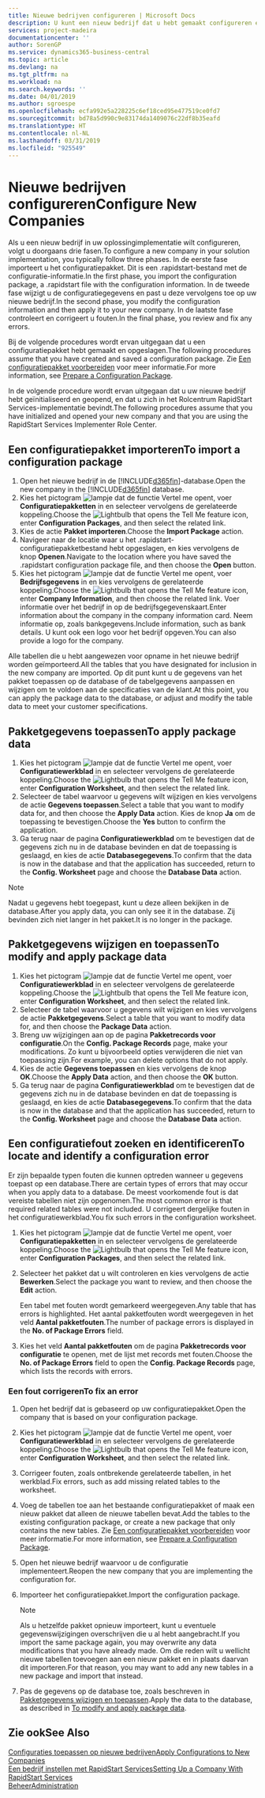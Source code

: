```yaml
---
title: Nieuwe bedrijven configureren | Microsoft Docs
description: U kunt een nieuw bedrijf dat u hebt gemaakt configureren en aanpassen. U kunt uw implementatie verder afstellen door de configuratie te voltooien in drie fasen.
services: project-madeira
documentationcenter: ''
author: SorenGP
ms.service: dynamics365-business-central
ms.topic: article
ms.devlang: na
ms.tgt_pltfrm: na
ms.workload: na
ms.search.keywords: ''
ms.date: 04/01/2019
ms.author: sgroespe
ms.openlocfilehash: ecfa992e5a228225c6ef18ced95e477519ce0fd7
ms.sourcegitcommit: bd78a5d990c9e83174da1409076c22df8b35eafd
ms.translationtype: HT
ms.contentlocale: nl-NL
ms.lasthandoff: 03/31/2019
ms.locfileid: "925549"
---
```

# <a name="configure-new-companies"></a><span data-ttu-id="8c986-104">Nieuwe bedrijven configureren</span><span class="sxs-lookup"><span data-stu-id="8c986-104">Configure New Companies</span></span>
<span data-ttu-id="8c986-105">Als u een nieuw bedrijf in uw oplossingimplementatie wilt configureren, volgt u doorgaans drie fasen.</span><span class="sxs-lookup"><span data-stu-id="8c986-105">To configure a new company in your solution implementation, you typically follow three phases.</span></span> <span data-ttu-id="8c986-106">In de eerste fase importeert u het configuratiepakket. Dit is een .rapidstart-bestand met de configuratie-informatie.</span><span class="sxs-lookup"><span data-stu-id="8c986-106">In the first phase, you import the configuration package, a .rapidstart file with the configuration information.</span></span> <span data-ttu-id="8c986-107">In de tweede fase wijzigt u de configuratiegegevens en past u deze vervolgens toe op uw nieuwe bedrijf.</span><span class="sxs-lookup"><span data-stu-id="8c986-107">In the second phase, you modify the configuration information and then apply it to your new company.</span></span> <span data-ttu-id="8c986-108">In de laatste fase controleert en corrigeert u fouten.</span><span class="sxs-lookup"><span data-stu-id="8c986-108">In the final phase, you review and fix any errors.</span></span>  

<span data-ttu-id="8c986-109">Bij de volgende procedures wordt ervan uitgegaan dat u een configuratiepakket hebt gemaakt en opgeslagen.</span><span class="sxs-lookup"><span data-stu-id="8c986-109">The following procedures assume that you have created and saved a configuration package.</span></span> <span data-ttu-id="8c986-110">Zie [Een configuratiepakket voorbereiden](admin-how-to-prepare-a-configuration-package.md) voor meer informatie.</span><span class="sxs-lookup"><span data-stu-id="8c986-110">For more information, see [Prepare a Configuration Package](admin-how-to-prepare-a-configuration-package.md).</span></span>  

<span data-ttu-id="8c986-111">In de volgende procedure wordt ervan uitgegaan dat u uw nieuwe bedrijf hebt geïnitialiseerd en geopend, en dat u zich in het Rolcentrum RapidStart Services-implementatie bevindt.</span><span class="sxs-lookup"><span data-stu-id="8c986-111">The following procedures assume that you have initialized and opened your new company and that you are using the RapidStart Services Implementer Role Center.</span></span>

## <a name="to-import-a-configuration-package"></a><span data-ttu-id="8c986-112">Een configuratiepakket importeren</span><span class="sxs-lookup"><span data-stu-id="8c986-112">To import a configuration package</span></span>  
1. <span data-ttu-id="8c986-113">Open het nieuwe bedrijf in de [!INCLUDE[d365fin](includes/d365fin_md.md)]-database.</span><span class="sxs-lookup"><span data-stu-id="8c986-113">Open the new company in the [!INCLUDE[d365fin](includes/d365fin_md.md)] database.</span></span>  
2. <span data-ttu-id="8c986-114">Kies het pictogram ![lampje dat de functie Vertel me opent](media/ui-search/search_small.png "Vertel me wat u wilt doen"), voer **Configuratiepakketten** in en selecteer vervolgens de gerelateerde koppeling.</span><span class="sxs-lookup"><span data-stu-id="8c986-114">Choose the ![Lightbulb that opens the Tell Me feature](media/ui-search/search_small.png "Tell me what you want to do") icon, enter **Configuration Packages**, and then select the related link.</span></span>  
3. <span data-ttu-id="8c986-115">Kies de actie **Pakket importeren**.</span><span class="sxs-lookup"><span data-stu-id="8c986-115">Choose the **Import Package** action.</span></span>  
4. <span data-ttu-id="8c986-116">Navigeer naar de locatie waar u het .rapidstart-configuratiepakketbestand hebt opgeslagen, en kies vervolgens de knop **Openen**.</span><span class="sxs-lookup"><span data-stu-id="8c986-116">Navigate to the location where you have saved the .rapidstart configuration package file, and then choose the **Open** button.</span></span>  
5. <span data-ttu-id="8c986-117">Kies het pictogram ![lampje dat de functie Vertel me opent](media/ui-search/search_small.png "Vertel me wat u wilt doen"), voer **Bedrijfsgegevens** in en kies vervolgens de gerelateerde koppeling.</span><span class="sxs-lookup"><span data-stu-id="8c986-117">Choose the ![Lightbulb that opens the Tell Me feature](media/ui-search/search_small.png "Tell me what you want to do") icon, enter **Company Information**, and then choose the related link.</span></span> <span data-ttu-id="8c986-118">Voer informatie over het bedrijf in op de bedrijfsgegevenskaart.</span><span class="sxs-lookup"><span data-stu-id="8c986-118">Enter information about the company in the company information card.</span></span> <span data-ttu-id="8c986-119">Neem informatie op, zoals bankgegevens.</span><span class="sxs-lookup"><span data-stu-id="8c986-119">Include information, such as bank details.</span></span> <span data-ttu-id="8c986-120">U kunt ook een logo voor het bedrijf opgeven.</span><span class="sxs-lookup"><span data-stu-id="8c986-120">You can also provide a logo for the company.</span></span>  

<span data-ttu-id="8c986-121">Alle tabellen die u hebt aangewezen voor opname in het nieuwe bedrijf worden geïmporteerd.</span><span class="sxs-lookup"><span data-stu-id="8c986-121">All the tables that you have designated for inclusion in the new company are imported.</span></span> <span data-ttu-id="8c986-122">Op dit punt kunt u de gegevens van het pakket toepassen op de database of de tabelgegevens aanpassen en wijzigen om te voldoen aan de specificaties van de klant.</span><span class="sxs-lookup"><span data-stu-id="8c986-122">At this point, you can apply the package data to the database, or adjust and modify the table data to meet your customer specifications.</span></span>  

## <a name="to-apply-package-data"></a><span data-ttu-id="8c986-123">Pakketgegevens toepassen</span><span class="sxs-lookup"><span data-stu-id="8c986-123">To apply package data</span></span>  
1. <span data-ttu-id="8c986-124">Kies het pictogram ![lampje dat de functie Vertel me opent](media/ui-search/search_small.png "Vertel me wat u wilt doen"), voer **Configuratiewerkblad** in en selecteer vervolgens de gerelateerde koppeling.</span><span class="sxs-lookup"><span data-stu-id="8c986-124">Choose the ![Lightbulb that opens the Tell Me feature](media/ui-search/search_small.png "Tell me what you want to do") icon, enter **Configuration Worksheet**, and then select the related link.</span></span>  
2. <span data-ttu-id="8c986-125">Selecteer de tabel waarvoor u gegevens wilt wijzigen en kies vervolgens de actie **Gegevens toepassen**.</span><span class="sxs-lookup"><span data-stu-id="8c986-125">Select a table that you want to modify data for, and then choose the **Apply Data** action.</span></span> <span data-ttu-id="8c986-126">Kies de knop **Ja** om de toepassing te bevestigen.</span><span class="sxs-lookup"><span data-stu-id="8c986-126">Choose the **Yes** button to confirm the application.</span></span>
3. <span data-ttu-id="8c986-127">Ga terug naar de pagina **Configuratiewerkblad** om te bevestigen dat de gegevens zich nu in de database bevinden en dat de toepassing is geslaagd, en kies de actie **Databasegegevens**.</span><span class="sxs-lookup"><span data-stu-id="8c986-127">To confirm that the data is now in the database and that the application has succeeded, return to the **Config. Worksheet** page and choose the **Database Data** action.</span></span>  

> [!NOTE]  
>  <span data-ttu-id="8c986-128">Nadat u gegevens hebt toegepast, kunt u deze alleen bekijken in de database.</span><span class="sxs-lookup"><span data-stu-id="8c986-128">After you apply data, you can only see it in the database.</span></span> <span data-ttu-id="8c986-129">Zij bevinden zich niet langer in het pakket.</span><span class="sxs-lookup"><span data-stu-id="8c986-129">It is no longer in the package.</span></span>  

## <a name="to-modify-and-apply-package-data"></a><span data-ttu-id="8c986-130">Pakketgegevens wijzigen en toepassen</span><span class="sxs-lookup"><span data-stu-id="8c986-130">To modify and apply package data</span></span>  
1. <span data-ttu-id="8c986-131">Kies het pictogram ![lampje dat de functie Vertel me opent](media/ui-search/search_small.png "Vertel me wat u wilt doen"), voer **Configuratiewerkblad** in en selecteer vervolgens de gerelateerde koppeling.</span><span class="sxs-lookup"><span data-stu-id="8c986-131">Choose the ![Lightbulb that opens the Tell Me feature](media/ui-search/search_small.png "Tell me what you want to do") icon, enter **Configuration Worksheet**, and then select the related link.</span></span>  
2. <span data-ttu-id="8c986-132">Selecteer de tabel waarvoor u gegevens wilt wijzigen en kies vervolgens de actie **Pakketgegevens**.</span><span class="sxs-lookup"><span data-stu-id="8c986-132">Select a table that you want to modify data for, and then choose the **Package Data** action.</span></span>  
3. <span data-ttu-id="8c986-133">Breng uw wijzigingen aan op de pagina **Pakketrecords voor configuratie**.</span><span class="sxs-lookup"><span data-stu-id="8c986-133">On the **Config. Package Records** page, make your modifications.</span></span> <span data-ttu-id="8c986-134">Zo kunt u bijvoorbeeld opties verwijderen die niet van toepassing zijn.</span><span class="sxs-lookup"><span data-stu-id="8c986-134">For example, you can delete options that do not apply.</span></span>  
4. <span data-ttu-id="8c986-135">Kies de actie **Gegevens toepassen** en kies vervolgens de knop **OK**.</span><span class="sxs-lookup"><span data-stu-id="8c986-135">Choose the **Apply Data** action, and then choose the **OK** button.</span></span>  
5. <span data-ttu-id="8c986-136">Ga terug naar de pagina **Configuratiewerkblad** om te bevestigen dat de gegevens zich nu in de database bevinden en dat de toepassing is geslaagd, en kies de actie **Databasegegevens**.</span><span class="sxs-lookup"><span data-stu-id="8c986-136">To confirm that the data is now in the database and that the application has succeeded, return to the **Config. Worksheet** page and choose the **Database Data** action.</span></span>  

## <a name="to-locate-and-identify-a-configuration-error"></a><span data-ttu-id="8c986-137">Een configuratiefout zoeken en identificeren</span><span class="sxs-lookup"><span data-stu-id="8c986-137">To locate and identify a configuration error</span></span>  
<span data-ttu-id="8c986-138">Er zijn bepaalde typen fouten die kunnen optreden wanneer u gegevens toepast op een database.</span><span class="sxs-lookup"><span data-stu-id="8c986-138">There are certain types of errors that may occur when you apply data to a database.</span></span> <span data-ttu-id="8c986-139">De meest voorkomende fout is dat vereiste tabellen niet zijn opgenomen.</span><span class="sxs-lookup"><span data-stu-id="8c986-139">The most common error is that required related tables were not included.</span></span> <span data-ttu-id="8c986-140">U corrigeert dergelijke fouten in het configuratiewerkblad.</span><span class="sxs-lookup"><span data-stu-id="8c986-140">You fix such errors in the configuration worksheet.</span></span>

1. <span data-ttu-id="8c986-141">Kies het pictogram ![lampje dat de functie Vertel me opent](media/ui-search/search_small.png "Vertel me wat u wilt doen"), voer **Configuratiepakketten** in en selecteer vervolgens de gerelateerde koppeling.</span><span class="sxs-lookup"><span data-stu-id="8c986-141">Choose the ![Lightbulb that opens the Tell Me feature](media/ui-search/search_small.png "Tell me what you want to do") icon, enter **Configuration Packages**, and then select the related link.</span></span>  
2. <span data-ttu-id="8c986-142">Selecteer het pakket dat u wilt controleren en kies vervolgens de actie **Bewerken**.</span><span class="sxs-lookup"><span data-stu-id="8c986-142">Select the package you want to review, and then choose the **Edit** action.</span></span>  

    <span data-ttu-id="8c986-143">Een tabel met fouten wordt gemarkeerd weergegeven.</span><span class="sxs-lookup"><span data-stu-id="8c986-143">Any table that has errors is highlighted.</span></span> <span data-ttu-id="8c986-144">Het aantal pakketfouten wordt weergegeven in het veld **Aantal pakketfouten**.</span><span class="sxs-lookup"><span data-stu-id="8c986-144">The number of package errors is displayed in the **No. of Package Errors** field.</span></span>  

3. <span data-ttu-id="8c986-145">Kies het veld **Aantal pakketfouten** om de pagina **Pakketrecords voor configuratie** te openen, met de lijst met records met fouten.</span><span class="sxs-lookup"><span data-stu-id="8c986-145">Choose the **No. of Package Errors** field to open the **Config. Package Records** page, which lists the records with errors.</span></span>  

### <a name="to-fix-an-error"></a><span data-ttu-id="8c986-146">Een fout corrigeren</span><span class="sxs-lookup"><span data-stu-id="8c986-146">To fix an error</span></span>  
1. <span data-ttu-id="8c986-147">Open het bedrijf dat is gebaseerd op uw configuratiepakket.</span><span class="sxs-lookup"><span data-stu-id="8c986-147">Open the company that is based on your configuration package.</span></span>  
2. <span data-ttu-id="8c986-148">Kies het pictogram ![lampje dat de functie Vertel me opent](media/ui-search/search_small.png "Vertel me wat u wilt doen"), voer **Configuratiewerkblad** in en selecteer vervolgens de gerelateerde koppeling.</span><span class="sxs-lookup"><span data-stu-id="8c986-148">Choose the ![Lightbulb that opens the Tell Me feature](media/ui-search/search_small.png "Tell me what you want to do") icon, enter **Configuration Worksheet**, and then select the related link.</span></span>  
3. <span data-ttu-id="8c986-149">Corrigeer fouten, zoals ontbrekende gerelateerde tabellen, in het werkblad.</span><span class="sxs-lookup"><span data-stu-id="8c986-149">Fix errors, such as add missing related tables to the worksheet.</span></span>  
4. <span data-ttu-id="8c986-150">Voeg de tabellen toe aan het bestaande configuratiepakket of maak een nieuw pakket dat alleen de nieuwe tabellen bevat.</span><span class="sxs-lookup"><span data-stu-id="8c986-150">Add the tables to the existing configuration package, or create a new package that only contains the new tables.</span></span> <span data-ttu-id="8c986-151">Zie [Een configuratiepakket voorbereiden](admin-how-to-prepare-a-configuration-package.md) voor meer informatie.</span><span class="sxs-lookup"><span data-stu-id="8c986-151">For more information, see [Prepare a Configuration Package](admin-how-to-prepare-a-configuration-package.md).</span></span>  
5. <span data-ttu-id="8c986-152">Open het nieuwe bedrijf waarvoor u de configuratie implementeert.</span><span class="sxs-lookup"><span data-stu-id="8c986-152">Reopen the new company that you are implementing the configuration for.</span></span>  
6. <span data-ttu-id="8c986-153">Importeer het configuratiepakket.</span><span class="sxs-lookup"><span data-stu-id="8c986-153">Import the configuration package.</span></span>  

    > [!NOTE]  
    >  <span data-ttu-id="8c986-154">Als u hetzelfde pakket opnieuw importeert, kunt u eventuele gegevenswijzigingen overschrijven die u al hebt aangebracht.</span><span class="sxs-lookup"><span data-stu-id="8c986-154">If you import the same package again, you may overwrite any data modifications that you have already made.</span></span> <span data-ttu-id="8c986-155">Om die reden wilt u wellicht nieuwe tabellen toevoegen aan een nieuw pakket en in plaats daarvan dit importeren.</span><span class="sxs-lookup"><span data-stu-id="8c986-155">For that reason, you may want to add any new tables in a new package and import that instead.</span></span>  

7. <span data-ttu-id="8c986-156">Pas de gegevens op de database toe, zoals beschreven in [Pakketgegevens wijzigen en toepassen](admin-how-to-configure-new-companies.md#to-modify-and-apply-package-data).</span><span class="sxs-lookup"><span data-stu-id="8c986-156">Apply the data to the database, as described in [To modify and apply package data](admin-how-to-configure-new-companies.md#to-modify-and-apply-package-data).</span></span>

## <a name="see-also"></a><span data-ttu-id="8c986-157">Zie ook</span><span class="sxs-lookup"><span data-stu-id="8c986-157">See Also</span></span>  
[<span data-ttu-id="8c986-158">Configuraties toepassen op nieuwe bedrijven</span><span class="sxs-lookup"><span data-stu-id="8c986-158">Apply Configurations to New Companies</span></span>](admin-apply-configuration-to-new-companies.md)  
[<span data-ttu-id="8c986-159">Een bedrijf instellen met RapidStart Services</span><span class="sxs-lookup"><span data-stu-id="8c986-159">Setting Up a Company With RapidStart Services</span></span>](admin-set-up-a-company-with-rapidstart.md)  
[<span data-ttu-id="8c986-160">Beheer</span><span class="sxs-lookup"><span data-stu-id="8c986-160">Administration</span></span>](admin-setup-and-administration.md)
